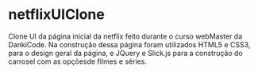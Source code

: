 # netflixUIClone
Clone UI da página inicial da netflix feito durante o curso webMaster da DankiCode.
Na construção dessa página foram utilizados HTML5 e CSS3, para o design geral da página, e JQuery e Slick.js para a construção do carrosel com as opçõesde filmes e séries.

